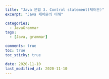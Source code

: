 ```yaml
---
title: "Java 문법 3. Control statement(제어문)"
excerpt: "Java 제어문의 이해"

categories:
  - JavaGrammar
tags:
  - [Java, grammar]

comments: true
toc: true
toc_sticky: true

date: 2020-11-10
last_modified_at: 2020-11-10
---
```

